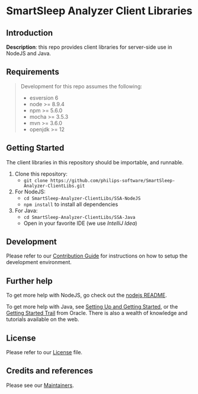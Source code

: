 # SmartSleep Analyzer Client Libraries

## Introduction

**Description**:  this repo provides client libraries for server-side use in NodeJS and Java.

## Requirements

> Development for this repo assumes the following:
>* esversion 6
>* node >= 8.9.4
>* npm >= 5.6.0
>* mocha >= 3.5.3
>* mvn >= 3.6.0
>* openjdk >= 12

## Getting Started

The client libraries in this repository should be importable, and runnable.

1.  Clone this repository:
    - `git clone https://github.com/philips-software/SmartSleep-Analyzer-ClientLibs.git`
2.  For NodeJS:
    - `cd SmartSleep-Analyzer-ClientLibs/SSA-NodeJS`
    - `npm install` to install all dependencies
3. For Java:
    - `cd SmartSleep-Analyzer-ClientLibs/SSA-Java`
    - Open in your favorite IDE (we use _IntelliJ Idea_)

## Development

Please refer to our [Contribution Guide](CONTRIBUTING.md) for instructions on how to setup the development environment.

## Further help

To get more help with NodeJS, go check out the [nodejs README](https://github.com/nodejs/help/blob/master/README.md).

To get more help with Java, see [Setting Up and Getting Started](https://www.oracle.com/technetwork/topics/newtojava/learn-141096.html), or the [Getting Started Trail](https://docs.oracle.com/javase/tutorial/getStarted/index.html) from Oracle. There is also a wealth of knowledge and tutorials available on the web.

## License

Please refer to our [License](LICENSE.md) file.

## Credits and references

Please see our [Maintainers](MAINTAINERS.md).